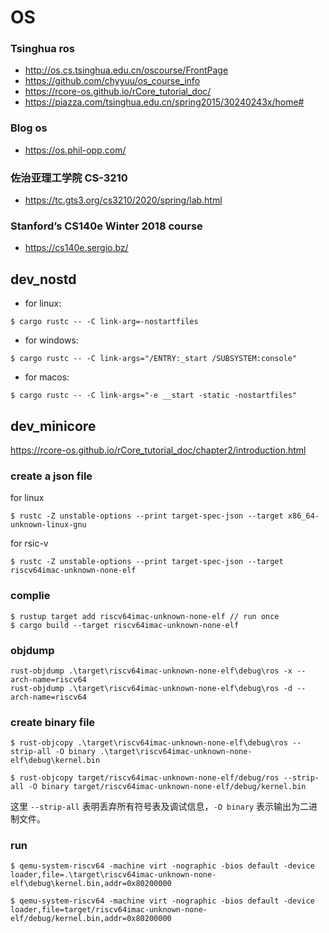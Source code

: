# OS
### Tsinghua ros
- http://os.cs.tsinghua.edu.cn/oscourse/FrontPage
- https://github.com/chyyuu/os_course_info
- https://rcore-os.github.io/rCore_tutorial_doc/
- https://piazza.com/tsinghua.edu.cn/spring2015/30240243x/home#

### Blog os
- https://os.phil-opp.com/

### 佐治亚理工学院 CS-3210
- https://tc.gts3.org/cs3210/2020/spring/lab.html

### Stanford’s CS140e Winter 2018 course
- https://cs140e.sergio.bz/

## dev_nostd
- for linux: 
``` shell
$ cargo rustc -- -C link-arg=-nostartfiles
```
- for windows: 
``` shell
$ cargo rustc -- -C link-args="/ENTRY:_start /SUBSYSTEM:console"
```
- for macos: 
``` shell
$ cargo rustc -- -C link-args="-e __start -static -nostartfiles"
```

## dev_minicore

https://rcore-os.github.io/rCore_tutorial_doc/chapter2/introduction.html

### create a json file
for linux
``` shell
$ rustc -Z unstable-options --print target-spec-json --target x86_64-unknown-linux-gnu
```

for rsic-v
``` shell
$ rustc -Z unstable-options --print target-spec-json --target riscv64imac-unknown-none-elf
```

### complie
``` shell
$ rustup target add riscv64imac-unknown-none-elf // run once
$ cargo build --target riscv64imac-unknown-none-elf
```

### objdump
``` shell
rust-objdump .\target\riscv64imac-unknown-none-elf\debug\ros -x --arch-name=riscv64
rust-objdump .\target\riscv64imac-unknown-none-elf\debug\ros -d --arch-name=riscv64
```

### create binary file
``` shell
$ rust-objcopy .\target\riscv64imac-unknown-none-elf\debug\ros --strip-all -O binary .\target\riscv64imac-unknown-none-elf\debug\kernel.bin

$ rust-objcopy target/riscv64imac-unknown-none-elf/debug/ros --strip-all -O binary target/riscv64imac-unknown-none-elf/debug/kernel.bin

```
这里 ```--strip-all``` 表明丢弃所有符号表及调试信息，```-O binary``` 表示输出为二进制文件。

### run
``` shell
$ qemu-system-riscv64 -machine virt -nographic -bios default -device loader,file=.\target\riscv64imac-unknown-none-elf\debug\kernel.bin,addr=0x80200000

$ qemu-system-riscv64 -machine virt -nographic -bios default -device loader,file=target/riscv64imac-unknown-none-elf/debug/kernel.bin,addr=0x80200000
```